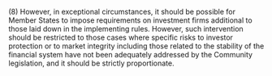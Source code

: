 (8) However, in exceptional circumstances, it should be possible for Member States to impose requirements on investment firms additional to those laid down in the implementing rules. However, such intervention should be restricted to those cases where specific risks to investor protection or to market integrity including those related to the stability of the financial system have not been adequately addressed by the Community legislation, and it should be strictly proportionate.
